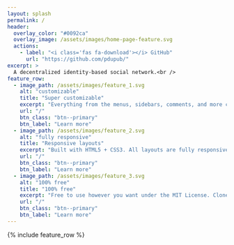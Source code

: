 ```yaml
---
layout: splash
permalink: /
header:
  overlay_color: "#0092ca"
  overlay_image: /assets/images/home-page-feature.svg
  actions:
    - label: "<i class='fas fa-download'></i> GitHub"
      url: "https://github.com/pdupub/"
excerpt: >
  A decentralized identity-based social network.<br />
feature_row:
  - image_path: /assets/images/feature_1.svg
    alt: "customizable"
    title: "Super customizable"
    excerpt: "Everything from the menus, sidebars, comments, and more can be configured or set with YAML Front Matter."
    url: "/"
    btn_class: "btn--primary"
    btn_label: "Learn more"
  - image_path: /assets/images/feature_2.svg
    alt: "fully responsive"
    title: "Responsive layouts"
    excerpt: "Built with HTML5 + CSS3. All layouts are fully responsive with helpers to augment your content."
    url: "/"
    btn_class: "btn--primary"
    btn_label: "Learn more"
  - image_path: /assets/images/feature_3.svg
    alt: "100% free"
    title: "100% free"
    excerpt: "Free to use however you want under the MIT License. Clone it, fork it, customize it... whatever!"
    url: "/"
    btn_class: "btn--primary"
    btn_label: "Learn more"      
---
```


{% include feature_row %}
